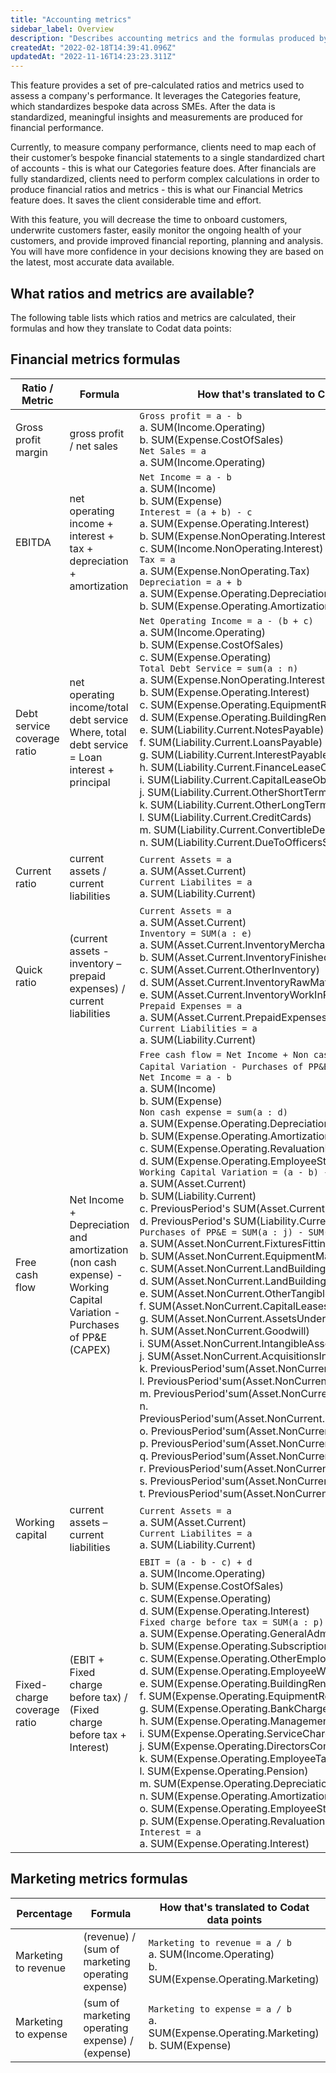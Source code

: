 ```yaml
---
title: "Accounting metrics"
sidebar_label: Overview
description: "Describes accounting metrics and the formulas produced by the financial and marketing metrics endpoints"
createdAt: "2022-02-18T14:39:41.096Z"
updatedAt: "2022-11-16T14:23:23.311Z"
---
```


This feature provides a set of pre-calculated ratios and metrics used to assess a company's performance. It leverages the Categories feature, which standardizes bespoke data across SMEs. After the data is standardized, meaningful insights and measurements are produced for financial performance.

Currently, to measure company performance, clients need to map each of their customer’s bespoke financial statements to a single standardized chart of accounts - this is what our Categories feature does. After financials are fully standardized, clients need to perform complex calculations in order to produce financial ratios and metrics - this is what our Financial Metrics feature does. It saves the client considerable time and effort.

With this feature, you will decrease the time to onboard customers, underwrite customers faster, easily monitor the ongoing health of your customers, and provide improved financial reporting, planning and analysis. You will have more confidence in your decisions knowing they are based on the latest, most accurate data available.

## What ratios and metrics are available?

The following table lists which ratios and metrics are calculated, their formulas and how they translate to Codat data points:

## Financial metrics formulas

| Ratio / Metric              | Formula                                                                                                               | How that's translated to Codat data points                                                                                                                                                                                                                                                                                                                                                                                                                                                                                                                                                                                                                                                                                                                                                                                                                                                                                                                                                                                                                                                                                                                                                                                                                                                                                                                                                                                                                                                                                                                                                                                                                                             |
|-----------------------------|-----------------------------------------------------------------------------------------------------------------------|----------------------------------------------------------------------------------------------------------------------------------------------------------------------------------------------------------------------------------------------------------------------------------------------------------------------------------------------------------------------------------------------------------------------------------------------------------------------------------------------------------------------------------------------------------------------------------------------------------------------------------------------------------------------------------------------------------------------------------------------------------------------------------------------------------------------------------------------------------------------------------------------------------------------------------------------------------------------------------------------------------------------------------------------------------------------------------------------------------------------------------------------------------------------------------------------------------------------------------------------------------------------------------------------------------------------------------------------------------------------------------------------------------------------------------------------------------------------------------------------------------------------------------------------------------------------------------------------------------------------------------------------------------------------------------------|
| Gross profit margin         | gross profit / net sales                                                                                              | `Gross profit = a - b` <br/> a. SUM(Income.Operating) <br/> b. SUM(Expense.CostOfSales) <br/> `Net Sales = a` <br/> a. SUM(Income.Operating)                                                                                                                                                                                                                                                                                                                                                                                                                                                                                                                                                                                                                                                                                                                                                                                                                                                                                                                                                                                                                                                                                                                                                                                                                                                                                                                                                                                                                                                                                                                                                                     |
| EBITDA                      | net operating income + interest + tax + depreciation + amortization                                                   | `Net Income = a - b` <br/> a. SUM(Income) <br/> b. SUM(Expense) <br/> `Interest = (a + b) - c` <br/> a. SUM(Expense.Operating.Interest) <br/> b. SUM(Expense.NonOperating.Interest) <br/> c. SUM(Income.NonOperating.Interest) <br/> `Tax = a` <br/> a. SUM(Expense.NonOperating.Tax) <br/> `Depreciation = a + b` <br/> a. SUM(Expense.Operating.DepreciationDepletion) <br/> b. SUM(Expense.Operating.Amortization)                                                                                                                                                                                                                                                                                                                                                                                                                                                                                                                                                                                                                                                                                                                                                                                                                                                                                                                                                                                                                                                                                                                                                                                                                                                                                                                                    |
| Debt service coverage ratio | net operating income/total debt service <br/> Where, total debt service = Loan interest + principal                         | `Net Operating Income = a - (b + c)` <br/> a. SUM(Income.Operating) <br/> b. SUM(Expense.CostOfSales) <br/> c. SUM(Expense.Operating) <br/> `Total Debt Service = sum(a : n)` <br/> a. SUM(Expense.NonOperating.Interest) <br/> b. SUM(Expense.Operating.Interest) <br/> c. SUM(Expense.Operating.EquipmentRentLease) <br/> d. SUM(Expense.Operating.BuildingRentLease) <br/> e. SUM(Liability.Current.NotesPayable) <br/> f. SUM(Liability.Current.LoansPayable) <br/> g. SUM(Liability.Current.InterestPayable) <br/> h. SUM(Liability.Current.FinanceLeaseObligations) <br/> i. SUM(Liability.Current.CapitalLeaseObligations) <br/> j. SUM(Liability.Current.OtherShortTermDebt) <br/> k. SUM(Liability.Current.OtherLongTermDebt) <br/> l. SUM(Liability.Current.CreditCards) <br/> m. SUM(Liability.Current.ConvertibleDebt) <br/> n. SUM(Liability.Current.DueToOfficersStockholders)                                                                                                                                                                                                                                                                                                                                                                                                                                                                                                                                                                                                                                                                                                                                                                                                                                                                                                       |
| Current ratio               | current assets / current liabilities                                                                                  | `Current Assets = a` <br/> a. SUM(Asset.Current) <br/> `Current Liabilites = a` <br/> a. SUM(Liability.Current)                                                                                                                                                                                                                                                                                                                                                                                                                                                                                                                                                                                                                                                                                                                                                                                                                                                                                                                                                                                                                                                                                                                                                                                                                                                                                                                                                                                                                                                                                                                                                                                          |
| Quick ratio                 | (current assets - inventory – prepaid expenses) / current liabilities                                                 | `Current Assets = a` <br/> a. SUM(Asset.Current) <br/> `Inventory = SUM(a : e)` <br/> a. SUM(Asset.Current.InventoryMerchandise) <br/> b. SUM(Asset.Current.InventoryFinishedGoods) <br/> c. SUM(Asset.Current.OtherInventory) <br/> d. SUM(Asset.Current.InventoryRawMaterials) <br/> e. SUM(Asset.Current.InventoryWorkInProcess) <br/> `Prepaid Expenses = a` <br/> a. SUM(Asset.Current.PrepaidExpenses) <br/> `Current Liabilities = a` <br/> a. SUM(Liability.Current)                                                                                                                                                                                                                                                                                                                                                                                                                                                                                                                                                                                                                                                                                                                                                                                                                                                                                                                                                                                                                                                                                                                                                                                                                                                                             |
| Free cash flow              | Net Income + Depreciation and amortization (non cash expense) - Working Capital Variation - Purchases of PP&E (CAPEX) | `Free cash flow = Net Income + Non cash expense - Working Capital Variation - Purchases of PP&E (CAPEX)` where, <br/> `Net Income = a - b` <br/> a. SUM(Income) <br/> b. SUM(Expense) <br/> `Non cash expense = sum(a : d)` <br/> a. SUM(Expense.Operating.DepreciationDepletion) <br/> b. SUM(Expense.Operating.Amortization) <br/> c. SUM(Expense.Operating.RevaluationImpairment) <br/> d. SUM(Expense.Operating.EmployeeStockCompensation) <br/> `Working Capital Variation = (a - b) - (c - d)` <br/> a. SUM(Asset.Current) <br/> b. SUM(Liability.Current) <br/> c. PreviousPeriod's SUM(Asset.Current) <br/> d. PreviousPeriod's SUM(Liability.Current) <br/> `Purchases of PP&E = SUM(a : j) - SUM(k : t)` <br/> a. SUM(Asset.NonCurrent.FixturesFittings) <br/> b. SUM(Asset.NonCurrent.EquipmentMachinery) <br/> c. SUM(Asset.NonCurrent.LandBuildings) <br/> d. SUM(Asset.NonCurrent.LandBuildingsImprovements) <br/> e. SUM(Asset.NonCurrent.OtherTangibleAssets) <br/> f. SUM(Asset.NonCurrent.CapitalLeases) <br/> g. SUM(Asset.NonCurrent.AssetsUnderConstruction) <br/> h. SUM(Asset.NonCurrent.Goodwill) <br/> i. SUM(Asset.NonCurrent.IntangibleAssets) <br/> j. SUM(Asset.NonCurrent.AcquisitionsInProgress) <br/> k. PreviousPeriod'sum(Asset.NonCurrent.FixturesFittings) <br/> l. PreviousPeriod'sum(Asset.NonCurrent.EquipmentMachinery) <br/> m. PreviousPeriod'sum(Asset.NonCurrent.LandBuildings) <br/> n. PreviousPeriod'sum(Asset.NonCurrent.LandBuildingsImprovements) <br/> o. PreviousPeriod'sum(Asset.NonCurrent.OtherTangibleAssets) <br/> p. PreviousPeriod'sum(Asset.NonCurrent.CapitalLeases) <br/> q. PreviousPeriod'sum(Asset.NonCurrent.AssetsUnderConstruction) <br/> r. PreviousPeriod'sum(Asset.NonCurrent.Goodwill) <br/> s. PreviousPeriod'sum(Asset.NonCurrent.IntangibleAssets) <br/> t. PreviousPeriod'sum(Asset.NonCurrent.AcquisitionsInProgress) |
| Working capital             | current assets – current liabilities                                                                                  | `Current Assets = a` <br/> a. SUM(Asset.Current) <br/> `Current Liabilites = a` <br/> a. SUM(Liability.Current)                                                                                                                                                                                                                                                                                                                                                                                                                                                                                                                                                                                                                                                                                                                                                                                                                                                                                                                                                                                                                                                                                                                                                                                                                                                                                                                                                                                                                                                                                                                                                                                          |
| Fixed-charge coverage ratio | (EBIT + Fixed charge before tax) / (Fixed charge before tax + Interest)                                               | `EBIT = (a - b - c) + d` <br/> a. SUM(Income.Operating) <br/> b. SUM(Expense.CostOfSales) <br/> c. SUM(Expense.Operating) <br/> d. SUM(Expense.Operating.Interest) <br/> `Fixed charge before tax = SUM(a : p)` <br/> a. SUM(Expense.Operating.GeneralAdministrative) <br/> b. SUM(Expense.Operating.SubscriptionFees) <br/> c. SUM(Expense.Operating.OtherEmployeeBenefits) <br/> d. SUM(Expense.Operating.EmployeeWages) <br/> e. SUM(Expense.Operating.BuildingRentLease) <br/> f. SUM(Expense.Operating.EquipmentRentLease) <br/> g. SUM(Expense.Operating.BankCharges) <br/> h. SUM(Expense.Operating.ManagementFees) <br/> i. SUM(Expense.Operating.ServiceChargeGroundRent) <br/> j. SUM(Expense.Operating.DirectorsCompensation) <br/> k. SUM(Expense.Operating.EmployeeTax) <br/> l. SUM(Expense.Operating.Pension) <br/> m. SUM(Expense.Operating.DepreciationDepletion) <br/> n. SUM(Expense.Operating.Amortization) <br/> o. SUM(Expense.Operating.EmployeeStockCompensation) <br/> p. SUM(Expense.Operating.RevaluationImpairment) <br/> `Interest = a` <br/> a. SUM(Expense.Operating.Interest)                                                                                                                                                                                                                                                                                                                                                                                                                                                                                                                                                                                                                                                                                                                    |


## Marketing metrics formulas

| Percentage           | Formula                                          | How that's translated to Codat data points                                                  |
|----------------------|--------------------------------------------------|---------------------------------------------------------------------------------------------|
| Marketing to revenue | (revenue) / (sum of marketing operating expense) | `Marketing to revenue = a / b` <br/> a. SUM(Income.Operating) <br/> b. SUM(Expense.Operating.Marketing) |
| Marketing to expense | (sum of marketing operating expense) / (expense) | `Marketing to expense = a / b` <br/> a. SUM(Expense.Operating.Marketing) <br/> b. SUM(Expense)          |

